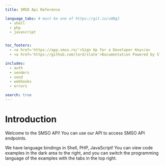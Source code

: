 ```yaml
---
title: SMSO Api Reference

language_tabs: # must be one of https://git.io/vQNgJ
  - shell
  - php
  - javascript


toc_footers:
  - <a href='https://app.smso.ro/'>Sign Up for a Developer Key</a>
  - <a href='https://github.com/lord/slate'>Documentation Powered by Slate</a>

includes:
  - auth
  - senders
  - send
  - webhooks
  - errors

search: true
---
```


# Introduction

Welcome to the SMSO API! You can use our API to access SMSO API endpoints.

We have language bindings in Shell, PHP, JavaScript! You can view code examples in the dark area to the right, and you can switch the programming language of the examples with the tabs in the top right.



